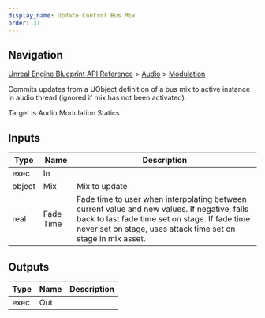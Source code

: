 ```yaml
---
display_name: Update Control Bus Mix
order: 31
---
```

## Navigation

[Unreal Engine Blueprint API Reference](https://dev.epicgames.com/documentation/en-us/unreal-engine/BlueprintAPI) > [Audio](https://dev.epicgames.com/documentation/en-us/unreal-engine/BlueprintAPI/Audio) > [Modulation](https://dev.epicgames.com/documentation/en-us/unreal-engine/BlueprintAPI/Audio/Modulation)

Commits updates from a UObject definition of a bus mix to active instance in audio thread
(ignored if mix has not been activated).

Target is Audio Modulation Statics

## Inputs

| Type | Name | Description |
| --- | --- | --- |
| exec | In |  |
| object | Mix | Mix to update |
| real | Fade Time | Fade time to user when interpolating between current value and new values. If negative, falls back to last fade time set on stage. If fade time never set on stage, uses attack time set on stage in mix asset. |

## Outputs

| Type | Name | Description |
| --- | --- | --- |
| exec | Out |  |
